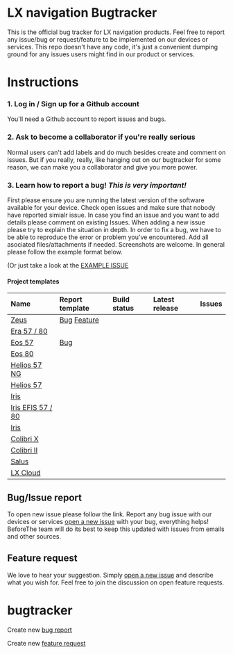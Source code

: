# LX navigation Bugtracker

This is the official bug tracker for LX navigation products. Feel free to report any issue/bug or request/feature to be implemented on our devices or services.
This repo doesn't have any code, it's just a convenient dumping ground for any issues users might find in our product or services.

# Instructions

### 1. Log in / Sign up for a Github account
You'll need a Github account to report issues and bugs.

### 2. Ask to become a collaborator if you're really serious
Normal users can't add labels and do much besides create and comment on issues. But if you really, really, like hanging out on our bugtracker for some reason, we can make you a collaborator and give you more power. 

### 3. Learn how to report a bug! *This is very important!*

First please ensure you are running the latest version of the software available for your device. 
Check open issues and make sure that nobody have reported simialr issue. In case you find an issue and you want to add details please comment on existing Issues.
When adding a new issue please try to explain the situation in depth.
In order to fix a bug, we have to be able to reproduce the error or problem you've encountered. Add all asociated files/attachments if needed. Screenshots are welcome.
In general please follow the example format below.

(Or just take a look at the [EXAMPLE ISSUE](#)

#### Project templates

| Name | Report template | Build status | Latest release | Issues                          |
|:-----|:----------------|:-------------|:---------------|:--------------------------------|
[Zeus](#)|[Bug](https://github.com/LXNavigation/bugtracker/issues/new?labels=bug,zeus&template=bug_report.md) [Feature]() | | |
[Era 57 / 80](#)| | | |
[Eos 57](#)| [Bug](https://github.com/LXNavigation/bugtracker/issues/new?labels=bug,eos_57_helios_57_ng&template=bug_report.md)| | |
[Eos 80](#)| | | |
[Helios 57 NG](#)| | | |
[Helios 57](#)| | | |
[Iris](#)| | | |
[Iris EFIS 57 / 80](#)| | | |
[Iris](#)| | | |
[Colibri X](#)| | | |
[Colibri II](#)| | | |
[Salus](#)| | | |
[LX Cloud](#)| | | |

## Bug/Issue report

To open new issue please follow the link. Report any bug issue with our devices or services [open a new issue](#) with your bug, everything helps! BeforeThe team will do its best to keep this updated with issues from emails and other sources.

## Feature request

We love to hear your suggestion. Simply [open a new issue](#) and describe what you wish for. Feel free to join the discussion on open feature requests.

# bugtracker

Create new [bug report](https://github.com/LXNavigation/bugtracker/issues/new?labels=bug&template=bug_report.md)

Create new [feature request](https://github.com/LXNavigation/bugtracker/issues/new?labels=enhancement&template=feature_request.md)



